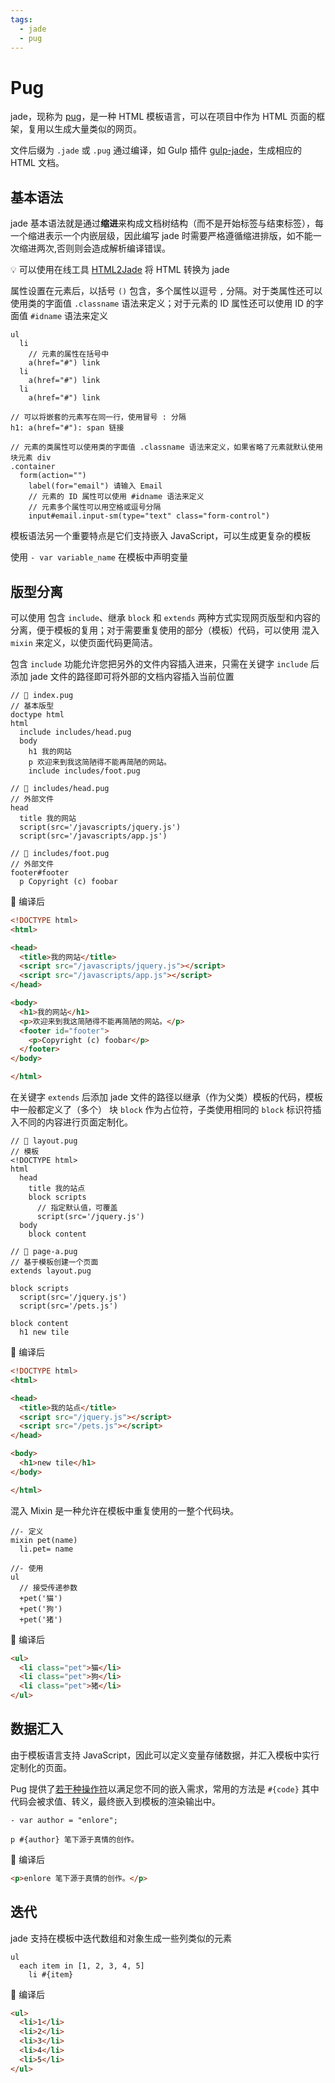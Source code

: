 ```yaml
---
tags:
  - jade
  - pug
---
```


# Pug
jade，现称为 [pug](https://pugjs.org/)，是一种 HTML 模板语言，可以在项目中作为 HTML 页面的框架，复用以生成大量类似的网页。

文件后缀为 `.jade` 或 `.pug` 通过编译，如 Gulp 插件 [gulp-jade](https://www.npmjs.com/package/gulp-jade)，生成相应的  HTML 文档。

## 基本语法
jade 基本语法就是通过**缩进**来构成文档树结构（而不是开始标签与结束标签），每一个缩进表示一个内嵌层级，因此编写 jade 时需要严格遵循缩进排版，如不能一次缩进两次,否则则会造成解析编译错误。

:bulb: 可以使用在线工具 [HTML2Jade](http://html2jade.org/) 将 HTML 转换为 jade

属性设置在元素后，以括号 `()` 包含，多个属性以逗号 `,` 分隔。对于类属性还可以使用类的字面值 `.classname` 语法来定义；对于元素的 ID 属性还可以使用 ID 的字面值 `#idname` 语法来定义

```pug
ul
  li
    // 元素的属性在括号中
    a(href="#") link
  li
    a(href="#") link
  li
    a(href="#") link

// 可以将嵌套的元素写在同一行，使用冒号 : 分隔
h1: a(href="#"): span 链接

// 元素的类属性可以使用类的字面值 .classname 语法来定义，如果省略了元素就默认使用块元素 div
.container
  form(action="")
    label(for="email") 请输入 Email
    // 元素的 ID 属性可以使用 #idname 语法来定义
    // 元素多个属性可以用空格或逗号分隔
    input#email.input-sm(type="text" class="form-control")
```

模板语法另一个重要特点是它们支持嵌入 JavaScript，可以生成更复杂的模板

使用 `- var variable_name` 在模板中声明变量

## 版型分离
可以使用 包含 `include`、继承 `block` 和 `extends` 两种方式实现网页版型和内容的分离，便于模板的复用；对于需要重复使用的部分（模板）代码，可以使用 混入 `mixin` 来定义，以使页面代码更简洁。

包含 `include` 功能允许您把另外的文件内容插入进来，只需在关键字 `include` 后添加 jade 文件的路径即可将外部的文档内容插入当前位置

```pug
// 📁 index.pug
// 基本版型
doctype html
html
  include includes/head.pug
  body
    h1 我的网站
    p 欢迎来到我这简陋得不能再简陋的网站。
    include includes/foot.pug
```

```pug
// 📁 includes/head.pug
// 外部文件
head
  title 我的网站
  script(src='/javascripts/jquery.js')
  script(src='/javascripts/app.js')
```

```pug
// 📁 includes/foot.pug
// 外部文件
footer#footer
  p Copyright (c) foobar
```

:hammer: 编译后

```html
<!DOCTYPE html>
<html>

<head>
  <title>我的网站</title>
  <script src="/javascripts/jquery.js"></script>
  <script src="/javascripts/app.js"></script>
</head>

<body>
  <h1>我的网站</h1>
  <p>欢迎来到我这简陋得不能再简陋的网站。</p>
  <footer id="footer">
    <p>Copyright (c) foobar</p>
  </footer>
</body>

</html>
```

在关键字 `extends` 后添加  jade 文件的路径以继承（作为父类）模板的代码，模板中一般都定义了（多个） 块 `block` 作为占位符，子类使用相同的 `block` 标识符插入不同的内容进行页面定制化。

```pug
// 📁 layout.pug
// 模板
<!DOCTYPE html>
html
  head
    title 我的站点
    block scripts
      // 指定默认值，可覆盖
      script(src='/jquery.js')
  body
    block content
```

```pug
// 📁 page-a.pug
// 基于模板创建一个页面
extends layout.pug

block scripts
  script(src='/jquery.js')
  script(src='/pets.js')

block content
  h1 new tile
```

:hammer: 编译后

```html
<!DOCTYPE html>
<html>

<head>
  <title>我的站点</title>
  <script src="/jquery.js"></script>
  <script src="/pets.js"></script>
</head>

<body>
  <h1>new tile</h1>
</body>

</html>
```

混入 Mixin 是一种允许在模板中重复使用的一整个代码块。

```pug
//- 定义
mixin pet(name)
  li.pet= name

//- 使用
ul
  // 接受传递参数
  +pet('猫')
  +pet('狗')
  +pet('猪')
```

:hammer: 编译后

```html
<ul>
  <li class="pet">猫</li>
  <li class="pet">狗</li>
  <li class="pet">猪</li>
</ul>
```


## 数据汇入
由于模板语言支持 JavaScript，因此可以定义变量存储数据，并汇入模板中实行定制化的页面。

Pug 提供了[若干种操作符](https://www.pugjs.cn/language/interpolation.html)以满足您不同的嵌入需求，常用的方法是 `#{code}` 其中代码会被求值、转义，最终嵌入到模板的渲染输出中。

```pug
- var author = "enlore";

p #{author} 笔下源于真情的创作。

```

:hammer: 编译后

```html
<p>enlore 笔下源于真情的创作。</p>
```

## 迭代
jade 支持在模板中迭代数组和对象生成一些列类似的元素

```pug
ul
  each item in [1, 2, 3, 4, 5]
    li #{item}
```

:hammer: 编译后

```html
<ul>
  <li>1</li>
  <li>2</li>
  <li>3</li>
  <li>4</li>
  <li>5</li>
</ul>
```